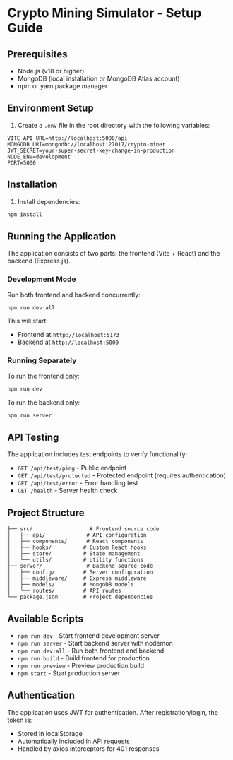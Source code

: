# Crypto Mining Simulator - Setup Guide

## Prerequisites

- Node.js (v18 or higher)
- MongoDB (local installation or MongoDB Atlas account)
- npm or yarn package manager

## Environment Setup

1. Create a `.env` file in the root directory with the following variables:

```env
VITE_API_URL=http://localhost:5000/api
MONGODB_URI=mongodb://localhost:27017/crypto-miner
JWT_SECRET=your-super-secret-key-change-in-production
NODE_ENV=development
PORT=5000
```

## Installation

1. Install dependencies:
```bash
npm install
```

## Running the Application

The application consists of two parts: the frontend (Vite + React) and the backend (Express.js).

### Development Mode

Run both frontend and backend concurrently:
```bash
npm run dev:all
```

This will start:
- Frontend at `http://localhost:5173`
- Backend at `http://localhost:5000`

### Running Separately

To run the frontend only:
```bash
npm run dev
```

To run the backend only:
```bash
npm run server
```

## API Testing

The application includes test endpoints to verify functionality:

- `GET /api/test/ping` - Public endpoint
- `GET /api/test/protected` - Protected endpoint (requires authentication)
- `GET /api/test/error` - Error handling test
- `GET /health` - Server health check

## Project Structure

```
├── src/                  # Frontend source code
│   ├── api/             # API configuration
│   ├── components/      # React components
│   ├── hooks/          # Custom React hooks
│   ├── store/          # State management
│   └── utils/          # Utility functions
├── server/              # Backend source code
│   ├── config/         # Server configuration
│   ├── middleware/     # Express middleware
│   ├── models/         # MongoDB models
│   └── routes/         # API routes
└── package.json        # Project dependencies
```

## Available Scripts

- `npm run dev` - Start frontend development server
- `npm run server` - Start backend server with nodemon
- `npm run dev:all` - Run both frontend and backend
- `npm run build` - Build frontend for production
- `npm run preview` - Preview production build
- `npm start` - Start production server

## Authentication

The application uses JWT for authentication. After registration/login, the token is:
- Stored in localStorage
- Automatically included in API requests
- Handled by axios interceptors for 401 responses